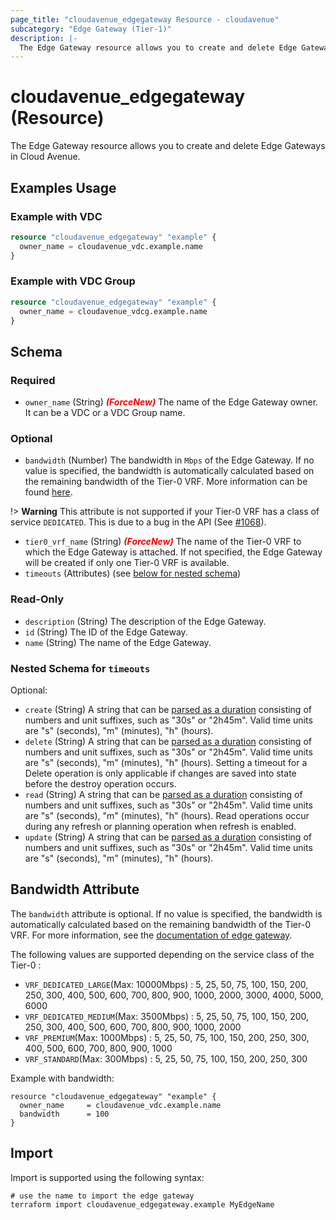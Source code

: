 ```yaml
---
page_title: "cloudavenue_edgegateway Resource - cloudavenue"
subcategory: "Edge Gateway (Tier-1)"
description: |-
  The Edge Gateway resource allows you to create and delete Edge Gateways in Cloud Avenue.
---
```


# cloudavenue_edgegateway (Resource)

The Edge Gateway resource allows you to create and delete Edge Gateways in Cloud Avenue.

## Examples Usage

### Example with VDC

```terraform
resource "cloudavenue_edgegateway" "example" {
  owner_name = cloudavenue_vdc.example.name
}
```

### Example with VDC Group

```terraform
resource "cloudavenue_edgegateway" "example" {
  owner_name = cloudavenue_vdcg.example.name
}
```

<!-- schema generated by tfplugindocs -->
## Schema

### Required

- `owner_name` (String) <i style="color:red;font-weight: bold">(ForceNew)</i> The name of the Edge Gateway owner. It can be a VDC or a VDC Group name.

### Optional

- `bandwidth` (Number) The bandwidth in `Mbps` of the Edge Gateway. If no value is specified, the bandwidth is automatically calculated based on the remaining bandwidth of the Tier-0 VRF. More information can be found [here](#bandwidth-attribute).

!> **Warning** This attribute is not supported if your Tier-0 VRF has a class of service `DEDICATED`. This is due to a bug in the API (See [#1068](https://github.com/orange-cloudavenue/terraform-provider-cloudavenue/issues/1069)).
- `tier0_vrf_name` (String) <i style="color:red;font-weight: bold">(ForceNew)</i> The name of the Tier-0 VRF to which the Edge Gateway is attached. If not specified, the Edge Gateway will be created if only one Tier-0 VRF is available.
- `timeouts` (Attributes) (see [below for nested schema](#nestedatt--timeouts))

### Read-Only

- `description` (String) The description of the Edge Gateway.
- `id` (String) The ID of the Edge Gateway.
- `name` (String) The name of the Edge Gateway.

<a id="nestedatt--timeouts"></a>
### Nested Schema for `timeouts`

Optional:

- `create` (String) A string that can be [parsed as a duration](https://pkg.go.dev/time#ParseDuration) consisting of numbers and unit suffixes, such as "30s" or "2h45m". Valid time units are "s" (seconds), "m" (minutes), "h" (hours).
- `delete` (String) A string that can be [parsed as a duration](https://pkg.go.dev/time#ParseDuration) consisting of numbers and unit suffixes, such as "30s" or "2h45m". Valid time units are "s" (seconds), "m" (minutes), "h" (hours). Setting a timeout for a Delete operation is only applicable if changes are saved into state before the destroy operation occurs.
- `read` (String) A string that can be [parsed as a duration](https://pkg.go.dev/time#ParseDuration) consisting of numbers and unit suffixes, such as "30s" or "2h45m". Valid time units are "s" (seconds), "m" (minutes), "h" (hours). Read operations occur during any refresh or planning operation when refresh is enabled.
- `update` (String) A string that can be [parsed as a duration](https://pkg.go.dev/time#ParseDuration) consisting of numbers and unit suffixes, such as "30s" or "2h45m". Valid time units are "s" (seconds), "m" (minutes), "h" (hours).

## Bandwidth Attribute

The `bandwidth` attribute is optional. If no value is specified, the bandwidth is automatically calculated based on the remaining bandwidth of the Tier-0 VRF. For more information, see the [documentation of edge gateway](https://cloud.orange-business.com/en/offres/infrastructure-iaas/cloud-avenue/wiki-cloud-avenue/services/network/).

The following values are supported depending on the service class of the Tier-0 :

<!-- TABLE BANDWIDTH VALUES -->
* `VRF_DEDICATED_LARGE`(Max: 10000Mbps) : 5, 25, 50, 75, 100, 150, 200, 250, 300, 400, 500, 600, 700, 800, 900, 1000, 2000, 3000, 4000, 5000, 6000
* `VRF_DEDICATED_MEDIUM`(Max: 3500Mbps) : 5, 25, 50, 75, 100, 150, 200, 250, 300, 400, 500, 600, 700, 800, 900, 1000, 2000
* `VRF_PREMIUM`(Max: 1000Mbps) : 5, 25, 50, 75, 100, 150, 200, 250, 300, 400, 500, 600, 700, 800, 900, 1000
* `VRF_STANDARD`(Max: 300Mbps) : 5, 25, 50, 75, 100, 150, 200, 250, 300



Example with bandwidth:

```hcl
resource "cloudavenue_edgegateway" "example" {
  owner_name     = cloudavenue_vdc.example.name
  bandwidth      = 100
}
```

## Import

Import is supported using the following syntax:
```shell
# use the name to import the edge gateway
terraform import cloudavenue_edgegateway.example MyEdgeName
```